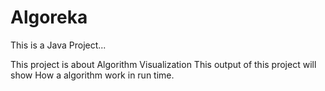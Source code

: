 # Algoreka
This is a Java Project...

This project is about Algorithm Visualization
This output of this project will show How a algorithm work in run time.
